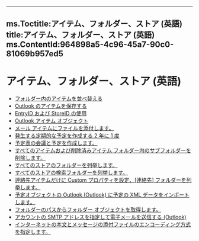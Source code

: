 

---
ms.Toctitle:アイテム、フォルダー、ストア (英語)
title:アイテム、フォルダー、ストア (英語)
ms.ContentId:964898a5-4c96-45a7-90c0-81069b957ed5
---
# アイテム、フォルダー、ストア (英語)


- [フォルダー内のアイテムを並べ替える](bc3651da-cfdb-4301-4034-bb848f371e55.md)
- [Outlook のアイテムを保存する](e4a639a4-10b2-7665-9261-19d6e7707e48.md)
- [EntryID および StoreID の使用](b27fbb05-1149-c6ae-dfbf-bae8c6c2e93f.md)
- [Outlook アイテム オブジェクト](6ea4babf-facf-4018-ef5a-4a484e55153a.md)
- [メール アイテムにファイルを添付します。](1d94629b-e713-92cb-32de-c8910612e861.md)
- [発生する定期的な予定を作成する 2 年に 1 度](ce15c1ad-2029-413f-4f03-8206ba7b112d.md)
- [予定表の会議と予定を作成します。](130b6ae1-d1a4-3805-7e9c-75543b93fff5.md)
- [すべてのアイテムおよび削除済みアイテム フォルダー内のサブフォルダーを削除します。](359a416b-43d4-396e-e348-5624c4ca3599.md)
- [すべてのストアのフォルダーを列挙します。](9c78ecee-7b9b-bec0-5510-3224cd9aa1fd.md)
- [すべてのストアの検索フォルダーを列挙します。](513b0a63-1c0f-480c-214d-7a30be137875.md)
- [連絡先アイテムだけに Custom プロパティを設定、[連絡先] フォルダーを列挙します。](6a4cd2e4-a5ec-e55c-0d47-ff618c186c8e.md)
- [予定オブジェクトの Outlook (Outlook) に予定の XML データをインポートします。](ecfd3849-877b-01ad-2b76-1a54e980f6e2.md)
- [フォルダーのパスからフォルダー オブジェクトを取得します。](c576924a-6bf9-7bae-bcee-7bacd299e144.md)
- [アカウントの SMTP アドレスを指定して電子メールを送信する (Outlook)](5e5f707d-8771-bd5f-945b-58537732d99a.md)
- [インターネットの本文とメッセージの添付ファイルのエンコーディング方式を指定します。](e6207bf2-238d-2b7a-cd80-5783e49c05ec.md)



